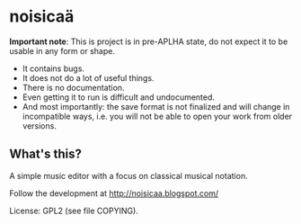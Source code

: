 noisicaä
========

**Important note**: This is project is in pre-APLHA  state, do not expect it to be usable in any form or shape.

* It contains bugs.
* It does not do a lot of useful things.
* There is no documentation.
* Even getting it to run is difficult and undocumented.
* And most importantly: the save format is not finalized and will change in incompatible ways, i.e. you will not be able to open your work from older versions.


What's this?
------------

A simple music editor with a focus on classical musical notation.

Follow the development at http://noisicaa.blogspot.com/

License: GPL2 (see file COPYING).
